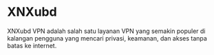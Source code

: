 # XNXubd
XNXubd VPN adalah salah satu layanan VPN yang semakin populer di kalangan pengguna yang mencari privasi, keamanan, dan akses tanpa batas ke internet. 
